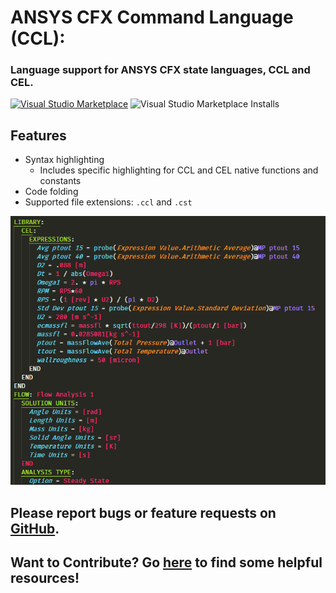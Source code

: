 # ANSYS CFX Command Language (CCL):
### Language support for ANSYS CFX state languages, CCL and CEL.

[![Visual Studio Marketplace](https://vsmarketplacebadge.apphb.com/version/u2berggeist.cfxlanguage.svg
)](https://marketplace.visualstudio.com/items?itemName=u2berggeist.cfxlanguage)
![Visual Studio Marketplace Installs](https://img.shields.io/visual-studio-marketplace/i/u2berggeist.cfxlanguage)

## Features

- Syntax highlighting
    - Includes specific highlighting for CCL and CEL native functions and constants
- Code folding
- Supported file extensions: `.ccl` and `.cst`

![screenshot](images/ImpellerStateFile_Screencap.PNG)

## Please report bugs or feature requests on [GitHub](https://www.github.com/u2berggeist/ANSYS_CFX).

## Want to Contribute? Go [here](https://github.com/u2berggeist/ANSYS_CFX/blob/master/CONTRIBUTE%20INFO.md) to find some helpful resources!




